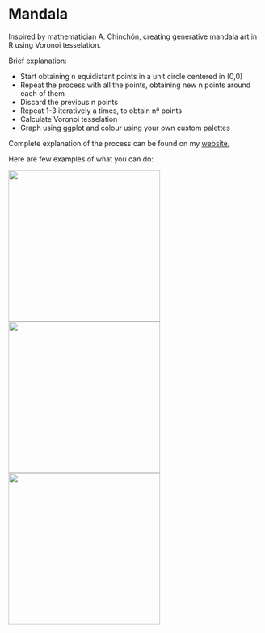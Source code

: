 # Mandala


Inspired by mathematician A. Chinchón, creating generative mandala art in R using Voronoi tesselation.

Brief explanation:

- Start obtaining n equidistant points in a unit circle centered in (0,0) 
- Repeat the process with all the points, obtaining new n points around each of them
- Discard the previous n points
- Repeat 1-3 iteratively a times, to obtain nª points
- Calculate Voronoi tesselation
- Graph using ggplot and colour using your own custom palettes

Complete explanation of the process can be found on my [website.](https://alishabhimani.ca/mandala/)

Here are few examples of what you can do:

<img src="https://github.com/alishabhimani/mandala/blob/main/img/mandala2.png" width="300" height="300"><img src="https://github.com/alishabhimani/mandala/blob/main/img/mandala5.png" width="300" height="300"><img src="https://github.com/alishabhimani/mandala/blob/main/img/mandala7.png" width="300" height="300">

